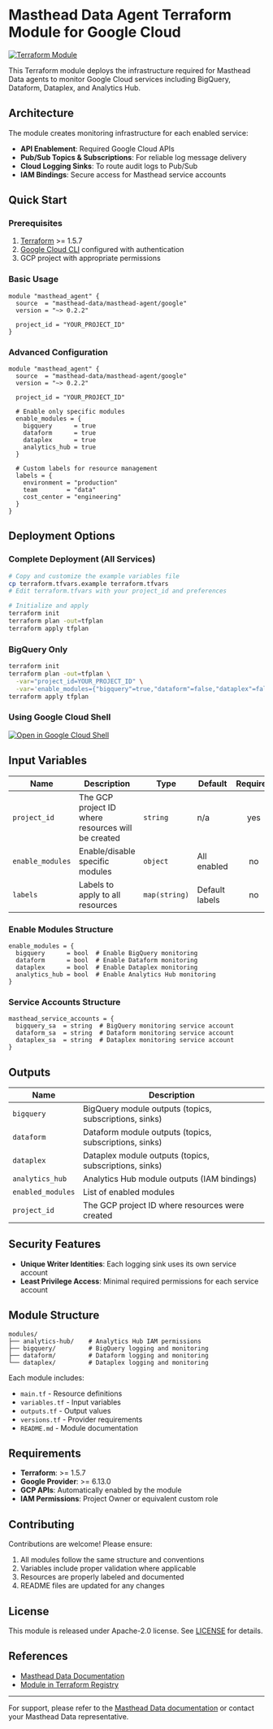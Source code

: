 # Masthead Data Agent Terraform Module for Google Cloud

[![Terraform Module](https://img.shields.io/badge/Terraform-Module-blue.svg)](https://registry.terraform.io/modules/masthead-data/masthead-agent/google/latest)

This Terraform module deploys the infrastructure required for Masthead Data agents to monitor Google Cloud services including BigQuery, Dataform, Dataplex, and Analytics Hub.

## Architecture

The module creates monitoring infrastructure for each enabled service:

- **API Enablement**: Required Google Cloud APIs
- **Pub/Sub Topics & Subscriptions**: For reliable log message delivery
- **Cloud Logging Sinks**: To route audit logs to Pub/Sub
- **IAM Bindings**: Secure access for Masthead service accounts

## Quick Start

### Prerequisites

1. [Terraform](https://developer.hashicorp.com/terraform/install) >= 1.5.7
2. [Google Cloud CLI](https://cloud.google.com/sdk/gcloud) configured with authentication
3. GCP project with appropriate permissions

### Basic Usage

```hcl
module "masthead_agent" {
  source  = "masthead-data/masthead-agent/google"
  version = "~> 0.2.2"

  project_id = "YOUR_PROJECT_ID"
}
```

### Advanced Configuration

```hcl
module "masthead_agent" {
  source  = "masthead-data/masthead-agent/google"
  version = "~> 0.2.2"

  project_id = "YOUR_PROJECT_ID"

  # Enable only specific modules
  enable_modules = {
    bigquery      = true
    dataform      = true
    dataplex      = true
    analytics_hub = true
  }

  # Custom labels for resource management
  labels = {
    environment = "production"
    team        = "data"
    cost_center = "engineering"
  }
}
```

## Deployment Options

### Complete Deployment (All Services)

```bash
# Copy and customize the example variables file
cp terraform.tfvars.example terraform.tfvars
# Edit terraform.tfvars with your project_id and preferences

# Initialize and apply
terraform init
terraform plan -out=tfplan
terraform apply tfplan
```

### BigQuery Only

```bash
terraform init
terraform plan -out=tfplan \
  -var="project_id=YOUR_PROJECT_ID" \
  -var='enable_modules={"bigquery"=true,"dataform"=false,"dataplex"=false,"analytics_hub"=false}'
terraform apply tfplan
```

### Using Google Cloud Shell

[![Open in Google Cloud Shell](https://gstatic.com/cloudssh/images/open-btn.svg)](https://shell.cloud.google.com/cloudshell/editor?cloudshell_git_repo=https%3A%2F%2Fgithub.com%2FMasthead-Data%2Fterraform-google-masthead-agent)

## Input Variables

| Name | Description | Type | Default | Required |
|------|-------------|------|---------|:--------:|
| `project_id` | The GCP project ID where resources will be created | `string` | n/a | yes |
| `enable_modules` | Enable/disable specific modules | `object` | All enabled | no |
| `labels` | Labels to apply to all resources | `map(string)` | Default labels | no |

### Enable Modules Structure

```hcl
enable_modules = {
  bigquery      = bool  # Enable BigQuery monitoring
  dataform      = bool  # Enable Dataform monitoring
  dataplex      = bool  # Enable Dataplex monitoring
  analytics_hub = bool  # Enable Analytics Hub monitoring
}
```

### Service Accounts Structure

```hcl
masthead_service_accounts = {
  bigquery_sa  = string  # BigQuery monitoring service account
  dataform_sa  = string  # Dataform monitoring service account
  dataplex_sa  = string  # Dataplex monitoring service account
}
```

## Outputs

| Name | Description |
|------|-------------|
| `bigquery` | BigQuery module outputs (topics, subscriptions, sinks) |
| `dataform` | Dataform module outputs (topics, subscriptions, sinks) |
| `dataplex` | Dataplex module outputs (topics, subscriptions, sinks) |
| `analytics_hub` | Analytics Hub module outputs (IAM bindings) |
| `enabled_modules` | List of enabled modules |
| `project_id` | The GCP project ID where resources were created |

## Security Features

- **Unique Writer Identities**: Each logging sink uses its own service account
- **Least Privilege Access**: Minimal required permissions for each service account

## Module Structure

```text
modules/
├── analytics-hub/    # Analytics Hub IAM permissions
├── bigquery/         # BigQuery logging and monitoring
├── dataform/         # Dataform logging and monitoring
└── dataplex/         # Dataplex logging and monitoring
```

Each module includes:

- `main.tf` - Resource definitions
- `variables.tf` - Input variables
- `outputs.tf` - Output values
- `versions.tf` - Provider requirements
- `README.md` - Module documentation

## Requirements

- **Terraform**: >= 1.5.7
- **Google Provider**: >= 6.13.0
- **GCP APIs**: Automatically enabled by the module
- **IAM Permissions**: Project Owner or equivalent custom role

## Contributing

Contributions are welcome! Please ensure:

1. All modules follow the same structure and conventions
2. Variables include proper validation where applicable
3. Resources are properly labeled and documented
4. README files are updated for any changes

## License

This module is released under Apache-2.0 license. See [LICENSE](LICENSE) for details.

## References

- [Masthead Data Documentation](https://docs.mastheadata.com/saas-manual-resource-creation-google-cloud-+-bigquery)
- [Module in Terraform Registry](https://registry.terraform.io/modules/masthead-data/masthead-agent/google/latest)

---

For support, please refer to the [Masthead Data documentation](https://docs.mastheadata.com) or contact your Masthead Data representative.
